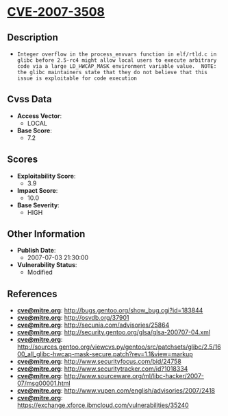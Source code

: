 
# [CVE-2007-3508](http://bugs.gentoo.org/show_bug.cgi?id=183844)

## Description

- `Integer overflow in the process_envvars function in elf/rtld.c in glibc before 2.5-rc4 might allow local users to execute arbitrary code via a large LD_HWCAP_MASK environment variable value.  NOTE: the glibc maintainers state that they do not believe that this issue is exploitable for code execution`

## Cvss Data

- **Access Vector**:
  - LOCAL
- **Base Score**:
  - 7.2

## Scores

- **Exploitability Score**:
  - 3.9
- **Impact Score**:
  - 10.0
- **Base Severity**:
  - HIGH

## Other Information

- **Publish Date**:
  - 2007-07-03 21:30:00
- **Vulnerability Status**:
  - Modified

## References

- **cve@mitre.org**: http://bugs.gentoo.org/show_bug.cgi?id=183844
- **cve@mitre.org**: http://osvdb.org/37901
- **cve@mitre.org**: http://secunia.com/advisories/25864
- **cve@mitre.org**: http://security.gentoo.org/glsa/glsa-200707-04.xml
- **cve@mitre.org**: http://sources.gentoo.org/viewcvs.py/gentoo/src/patchsets/glibc/2.5/1600_all_glibc-hwcap-mask-secure.patch?rev=1.1&view=markup
- **cve@mitre.org**: http://www.securityfocus.com/bid/24758
- **cve@mitre.org**: http://www.securitytracker.com/id?1018334
- **cve@mitre.org**: http://www.sourceware.org/ml/libc-hacker/2007-07/msg00001.html
- **cve@mitre.org**: http://www.vupen.com/english/advisories/2007/2418
- **cve@mitre.org**: https://exchange.xforce.ibmcloud.com/vulnerabilities/35240
